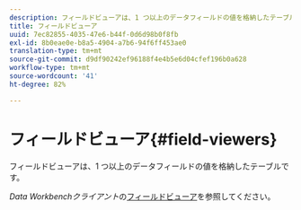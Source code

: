 ```yaml
---
description: フィールドビューアは、1 つ以上のデータフィールドの値を格納したテーブルです。
title: フィールドビューア
uuid: 7ec82855-4035-47e6-b44f-0d6d98b0f8fb
exl-id: 8b0eae0e-b8a5-4904-a7b6-94f6ff453ae0
translation-type: tm+mt
source-git-commit: d9df90242ef96188f4e4b5e6d04cfef196b0a628
workflow-type: tm+mt
source-wordcount: '41'
ht-degree: 82%

---
```


# フィールドビューア{#field-viewers}

フィールドビューアは、1 つ以上のデータフィールドの値を格納したテーブルです。

*Data Workbenchクライアント*&#x200B;の[フィールドビューア](../../../../home/c-get-started/c-admin-intrf/c-dataset-mgrs/c-fld-vwrs/c-fld-vwrs.md#concept-194cb94501564145ae059e53c0e4bec3)を参照してください。
